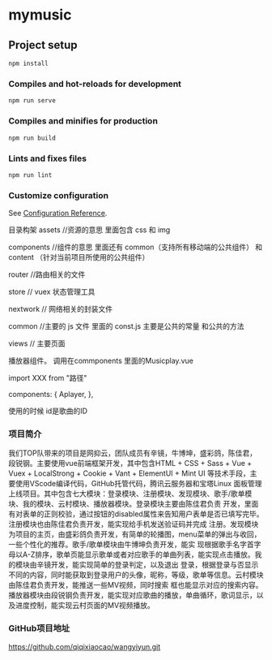 # mymusic

## Project setup

```
npm install
```

### Compiles and hot-reloads for development

```
npm run serve
```

### Compiles and minifies for production

```
npm run build
```

### Lints and fixes files

```
npm run lint
```

### Customize configuration

See [Configuration Reference](https://cli.vuejs.org/config/).

目录构架
assets //资源的意思
里面包含 css 和 img

components //组件的意思
里面还有 common（支持所有移动端的公共组件） 和 content （针对当前项目所使用的公共组件）

router //路由相关的文件

store // vuex 状态管理工具

nextwork // 网络相关的封装文件

common //主要的 js 文件 里面的 const.js 主要是公共的常量 和公共的方法

views // 主要页面


播放器组件。
调用在commponents 里面的Musicplay.vue

import XXX from "路径"

components: {
    Aplayer,
  },

使用的时候   <Aplayer :id="id"></Aplayer> 
id是歌曲的ID

### 项目简介

我们TOP队带来的项目是网抑云，团队成员有辛镜，牛博坤，盛彩鸽，陈佳君，段锐钢。主要使用vue前端框架开发，其中包含HTML + CSS + Sass + Vue +
 Vuex  + LocalStrong + Cookie + Vant + ElementUI + Mint UI 等技术手段，主要使用VScode编译代码，GitHub托管代码，腾讯云服务器和宝塔Linux
面板管理上线项目。其中包含七大模块：登录模块、注册模块、发现模块、歌手/歌单模块、我的模块、云村模块、播放器模块。登录模块主要由陈佳君负责
开发，里面有对表单的正则校验，通过按钮的disabled属性来告知用户表单是否已填写完毕。注册模块也由陈佳君负责开发，能实现给手机发送验证码并完成
注册。发现模块为项目的主页，由盛彩鸽负责开发，有简单的轮播图，menu菜单的弹出与收回，一些个性化的推荐。歌手/歌单模块由牛博坤负责开发，能实
现根据歌手名字首字母以A-Z排序，歌单页能显示歌单或者对应歌手的单曲列表，能实现点击播放。我的模块由辛镜开发，能实现简单的登录判定，以及退出
登录，根据登录与否显示不同的内容，同时能获取到登录用户的头像，昵称，等级，歌单等信息。云村模块由陈佳君负责开发，能推送一些MV视频，同时搜索
框也能显示对应的搜索内容。播放器模块由段锐钢负责开发，能实现对应歌曲的播放，单曲循环，歌词显示，以及进度控制，能实现云村页面的MV视频播放。

### GitHub项目地址

https://github.com/qiqixiaocao/wangyiyun.git